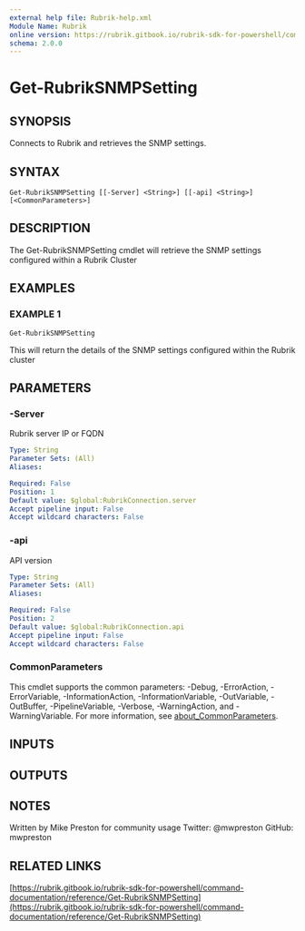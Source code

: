 ```yaml
---
external help file: Rubrik-help.xml
Module Name: Rubrik
online version: https://rubrik.gitbook.io/rubrik-sdk-for-powershell/command-documentation/reference/Get-RubrikSNMPSetting
schema: 2.0.0
---
```


# Get-RubrikSNMPSetting

## SYNOPSIS
Connects to Rubrik and retrieves the SNMP settings.

## SYNTAX

```
Get-RubrikSNMPSetting [[-Server] <String>] [[-api] <String>] [<CommonParameters>]
```

## DESCRIPTION
The Get-RubrikSNMPSetting cmdlet will retrieve the SNMP settings configured within a Rubrik Cluster

## EXAMPLES

### EXAMPLE 1
```
Get-RubrikSNMPSetting
```

This will return the details of the SNMP settings configured within the Rubrik cluster

## PARAMETERS

### -Server
Rubrik server IP or FQDN

```yaml
Type: String
Parameter Sets: (All)
Aliases:

Required: False
Position: 1
Default value: $global:RubrikConnection.server
Accept pipeline input: False
Accept wildcard characters: False
```

### -api
API version

```yaml
Type: String
Parameter Sets: (All)
Aliases:

Required: False
Position: 2
Default value: $global:RubrikConnection.api
Accept pipeline input: False
Accept wildcard characters: False
```

### CommonParameters
This cmdlet supports the common parameters: -Debug, -ErrorAction, -ErrorVariable, -InformationAction, -InformationVariable, -OutVariable, -OutBuffer, -PipelineVariable, -Verbose, -WarningAction, and -WarningVariable. For more information, see [about_CommonParameters](http://go.microsoft.com/fwlink/?LinkID=113216).

## INPUTS

## OUTPUTS

## NOTES
Written by Mike Preston for community usage
Twitter: @mwpreston
GitHub: mwpreston

## RELATED LINKS

[https://rubrik.gitbook.io/rubrik-sdk-for-powershell/command-documentation/reference/Get-RubrikSNMPSetting](https://rubrik.gitbook.io/rubrik-sdk-for-powershell/command-documentation/reference/Get-RubrikSNMPSetting)

